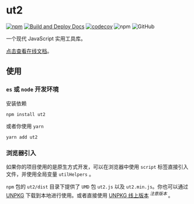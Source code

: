 # ut2

[![npm][npm]][npm-url] [![Build and Deploy Docs](https://github.com/caijf/ut2/actions/workflows/ci.yml/badge.svg)](https://github.com/caijf/ut2/actions/workflows/ci.yml) [![codecov](https://codecov.io/gh/caijf/ut2/branch/main/graph/badge.svg?token=XKTS0H7085)](https://codecov.io/gh/caijf/ut2) ![npm](https://img.shields.io/npm/dt/ut2) ![GitHub](https://img.shields.io/github/license/caijf/ut2.svg)

一个现代 JavaScript 实用工具库。

[点击查看在线文档](https://caijf.github.io/ut2/index.html)。

## 使用

### `es` 或 `node` 开发环境

安装依赖

```shell
npm install ut2
```

或者你使用 `yarn`

```shell
yarn add ut2
```

### 浏览器引入

如果你的项目使用的是原生方式开发，可以在浏览器中使用 `script` 标签直接引入文件，并使用全局变量 `utilHelpers` 。

`npm` 包的 `ut2/dist` 目录下提供了 `UMD` 包 `ut2.js` 以及 `ut2.min.js`。你也可以通过 [UNPKG](https://unpkg.com/browse/ut2/dist/) 下载到本地进行使用。或者直接使用 [UNPKG 线上版本](https://unpkg.com/ut2/dist/ut2.min.js)<sup> _注意版本_ </sup>。

[npm]: https://img.shields.io/npm/v/ut2.svg
[npm-url]: https://npmjs.com/package/ut2
